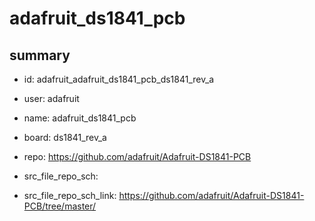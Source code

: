 # adafruit_ds1841_pcb
 
## summary 
* id: adafruit_adafruit_ds1841_pcb_ds1841_rev_a
* user: adafruit
* name: adafruit_ds1841_pcb
* board: ds1841_rev_a
* repo: https://github.com/adafruit/Adafruit-DS1841-PCB



* src_file_repo_sch: 
* src_file_repo_sch_link: https://github.com/adafruit/Adafruit-DS1841-PCB/tree/master/






